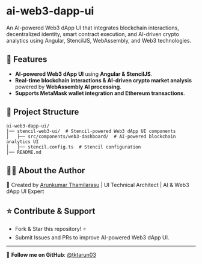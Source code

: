 # ai-web3-dapp-ui

An AI-powered Web3 dApp UI that integrates blockchain interactions, decentralized identity, smart contract execution, and AI-driven crypto analytics using Angular, StencilJS, WebAssembly, and Web3 technologies.

## 🚀 Features
- **AI-powered Web3 dApp UI** using **Angular & StencilJS**.
- **Real-time blockchain interactions & AI-driven crypto market analysis** powered by **WebAssembly AI processing**.
- **Supports MetaMask wallet integration and Ethereum transactions**.

## 📂 Project Structure
```
ai-web3-dapp-ui/
│── stencil-web3-ui/  # Stencil-powered Web3 dApp UI components
│   ├── src/components/web3-dashboard/  # AI-powered blockchain analytics UI
│   ├── stencil.config.ts  # Stencil configuration
│── README.md
```

## 👨‍💻 About the Author

🚀 Created by [Arunkumar Thamilarasu](https://github.com/tktarun03) | UI Technical Architect | AI & Web3 dApp UI Expert

## ⭐ Contribute & Support
- Fork & Star this repository! ⭐
- Submit Issues and PRs to improve AI-powered Web3 dApp UI.

---
🎯 **Follow me on GitHub**: [@tktarun03](https://github.com/tktarun03)
